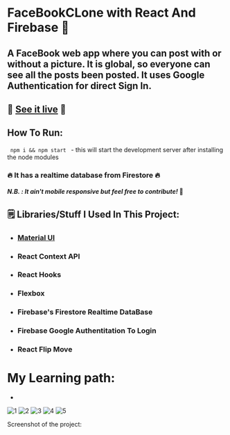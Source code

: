 # FaceBookCLone with React And Firebase 💬

## A FaceBook web app where you can post with or without a picture. It is global, so everyone can see all the posts been posted. It uses Google Authentication for direct Sign In.

## 🤜 [See it live]() 🤛

## How To Run:
<code> npm i && npm start </code> - this will start the development server after installing the node modules

### 🔥 It has a realtime database from Firestore 🔥

#### *N.B. : It ain't mobile responsive but feel free to contribute!* 🤙

## 🗒️ Libraries/Stuff I Used In This Project:

* ### [Material UI](https://material-ui.com/)
* ### React Context API 
* ### React Hooks
* ### Flexbox
* ### Firebase's Firestore Realtime DataBase
* ### Firebase Google Authentitation To Login
* ### React Flip Move

# My Learning path:
* 


![1](https://github.com/nallaperumal007/ReactFaceBookClone/assets/139489689/204f26b2-9268-42aa-9a14-bd5e9a747dd7)
![2](https://github.com/nallaperumal007/ReactFaceBookClone/assets/139489689/34a70ca8-404d-4bce-a243-c0c2ff3ec2ad)
![3](https://github.com/nallaperumal007/ReactFaceBookClone/assets/139489689/24ca639b-ce39-4d4f-909a-930adc2b0947)
![4](https://github.com/nallaperumal007/ReactFaceBookClone/assets/139489689/a5027326-8247-4eb2-822a-61912ee9f653)
![5](https://github.com/nallaperumal007/ReactFaceBookClone/assets/139489689/f556e341-20ad-4a8d-83df-5f68de254ea3)


Screenshot of the project:

